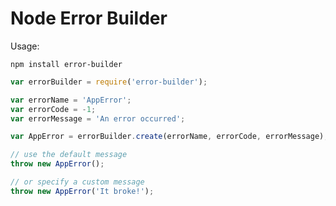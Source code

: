 # Node Error Builder

Usage:

```npm install error-builder```

```js
var errorBuilder = require('error-builder');

var errorName = 'AppError';
var errorCode = -1;
var errorMessage = 'An error occurred';

var AppError = errorBuilder.create(errorName, errorCode, errorMessage);

// use the default message
throw new AppError();

// or specify a custom message
throw new AppError('It broke!');
```